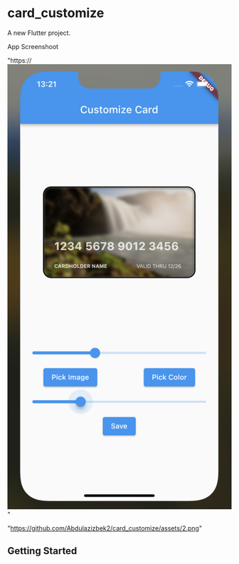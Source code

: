 # card_customize

A new Flutter project.


App Screenshoot


"https://![github.com/Abdulazizbek2/card_customize/assets/1.png](https://github.com/Abdulazizbek2/card_customize/blob/main/assets/1.png)"

"https://github.com/Abdulazizbek2/card_customize/assets/2.png"


## Getting Started

<!-- This project is a starting point for a Flutter application.

A few resources to get you started if this is your first Flutter project:

- [Lab: Write your first Flutter app](https://docs.flutter.dev/get-started/codelab)
- [Cookbook: Useful Flutter samples](https://docs.flutter.dev/cookbook)

For help getting started with Flutter development, view the
[online documentation](https://docs.flutter.dev/), which offers tutorials,
samples, guidance on mobile development, and a full API reference. -->
